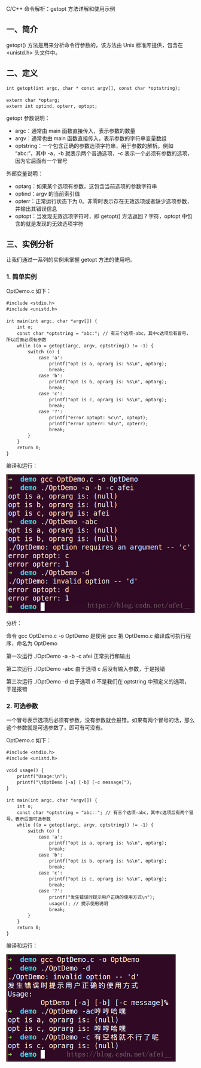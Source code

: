 C/C++ 命令解析：getopt 方法详解和使用示例

## 一、简介

getopt() 方法是用来分析命令行参数的，该方法由 Unix 标准库提供，包含在 <unistd.h> 头文件中。



## 二、定义

```
int getopt(int argc, char * const argv[], const char *optstring);
 
extern char *optarg;
extern int optind, opterr, optopt;
```

getopt 参数说明：

-   argc：通常由 main 函数直接传入，表示参数的数量
-   argv：通常也由 main 函数直接传入，表示参数的字符串变量数组
-   optstring：一个包含正确的参数选项字符串，用于参数的解析。例如 “abc:”，其中 -a，-b 就表示两个普通选项，-c 表示一个必须有参数的选项，因为它后面有一个冒号

外部变量说明：

-   optarg：如果某个选项有参数，这包含当前选项的参数字符串
-   optind：argv 的当前索引值
-   opterr：正常运行状态下为 0。非零时表示存在无效选项或者缺少选项参数，并输出其错误信息
-   optopt：当发现无效选项字符时，即 getopt() 方法返回 ? 字符，optopt 中包含的就是发现的无效选项字符
    



## 三、实例分析

让我们通过一系列的实例来掌握 getopt 方法的使用吧。

### 1. 简单实例

OptDemo.c 如下：

```
#include <stdio.h>
#include <unistd.h>
 
int main(int argc, char *argv[]) {
    int o;
    const char *optstring = "abc:"; // 有三个选项-abc，其中c选项后有冒号，所以后面必须有参数
    while ((o = getopt(argc, argv, optstring)) != -1) {
        switch (o) {
            case 'a':
                printf("opt is a, oprarg is: %s\n", optarg);
                break;
            case 'b':
                printf("opt is b, oprarg is: %s\n", optarg);
                break;
            case 'c':
                printf("opt is c, oprarg is: %s\n", optarg);
                break;
            case '?':
                printf("error optopt: %c\n", optopt);
                printf("error opterr: %d\n", opterr);
                break;
        }
    }
    return 0;
}
```

编译和运行：

![](./getopt1.png)

分析：

命令 gcc OptDemo.c -o OptDemo 是使用 gcc 把 OptDemo.c 编译成可执行程序，命名为 OptDemo

第一次运行 ./OptDemo -a -b -c afei 正常执行和输出

第二次运行 ./OptDemo -abc 由于选项 c 后没有输入参数，于是报错

第三次运行 ./OptDemo -d 由于选项 d 不是我们在 optstring 中预定义的选项，于是报错





### 2. 可选参数

一个冒号表示选项后必须有参数，没有参数就会报错。如果有两个冒号的话，那么这个参数就是可选参数了，即可有可没有。

OptDemo.c 如下：

```
#include <stdio.h>
#include <unistd.h>
 
void usage() {
    printf("Usage:\n");
    printf("\tOptDemo [-a] [-b] [-c message]");
}
 
int main(int argc, char *argv[]) {
    int o;
    const char *optstring = "abc::"; // 有三个选项-abc，其中c选项后有两个冒号，表示后面可选参数
    while ((o = getopt(argc, argv, optstring)) != -1) {
        switch (o) {
            case 'a':
                printf("opt is a, oprarg is: %s\n", optarg);
                break;
            case 'b':
                printf("opt is b, oprarg is: %s\n", optarg);
                break;
            case 'c':
                printf("opt is c, oprarg is: %s\n", optarg);
                break;
            case '?':
                printf("发生错误时提示用户正确的使用方式\n");
                usage(); // 提示使用说明
                break;
        }
    }
    return 0;
}
```

编译和运行：

![](./getopt2.png)
